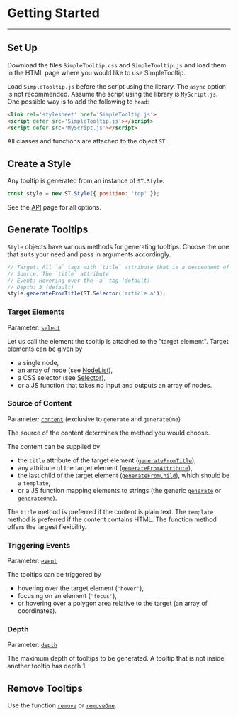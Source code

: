 # Getting Started

---

## Set Up

Download the files `SimpleTooltip.css` and `SimpleTooltip.js` and load them in the HTML page where you would like to use SimpleTooltip.

Load `SimpleTooltip.js` before the script using the library. The `async` option is not recommended.
Assume the script using the library is `MyScript.js`.
One possible way is to add the following to `head`:

```html
<link rel='stylesheet' href='SimpleTooltip.js'>
<script defer src='SimpleTooltip.js'></script>
<script defer src='MyScript.js'></script>
```

All classes and functions are attached to the object `ST`.

## Create a Style

Any tooltip is generated from an instance of `ST.Style`.

```javascript
const style = new ST.Style({ position: 'top' });
```

See the [API](references.md#constructor) page for all options.

## Generate Tooltips

`Style` objects have various methods for generating tooltips.
Choose the one that suits your need and pass in arguments accordingly.

```javascript
// Target: All `a` tags with `title` attribute that is a descendent of an `article` tag 
// Source: The `title` attribute
// Event: Hovering over the `a` tag (default)
// Depth: 3 (default)
style.generateFromTitle(ST.Selector('article a'));
```

### Target Elements

Parameter: [`select`](references.md#select)

Let us call the element the tooltip is attached to the "target element".
Target elements can be given by

- a single node,
- an array of node (see [NodeList](references.md#nodelist)),
- a CSS selector (see [Selector](references.md#selector)),
- or a JS function that takes no input and outputs an array of nodes.

### Source of Content

Parameter: [`content`](references.md#content) (exclusive to `generate` and `generateOne`)

The source of the content determines the method you would choose.

The content can be supplied by

- the `title` attribute of the target element ([`generateFromTitle`](references.md#generatefromtitle)),
- any attribute of the target element ([`generateFromAttribute`](references.md#generatefromattribute)),
- the last child of the target element ([`generateFromChild`](references.md#generatefromchild)), which should be a `template`,
- or a JS function mapping elements to strings (the generic [`generate`](references.md#generate) or [`generateOne`](references.md#generateone)).

The `title` method is preferred if the content is plain text.
The `template` method is preferred if the content contains HTML.
The function method offers the largest flexibility.

### Triggering Events

Parameter: [`event`](references.md#event)

The tooltips can be triggered by

- hovering over the target element (`'hover'`),
- focusing on an element (`'focus'`),
- or hovering over a polygon area relative to the target (an array of coordinates).

### Depth

Parameter: [`depth`](references.md#depth)

The maximum depth of tooltips to be generated. A tooltip that is not inside another tooltip has depth 1.

## Remove Tooltips

Use the function [`remove`](references.md#remove) or [`removeOne`](references.md#removeone).
